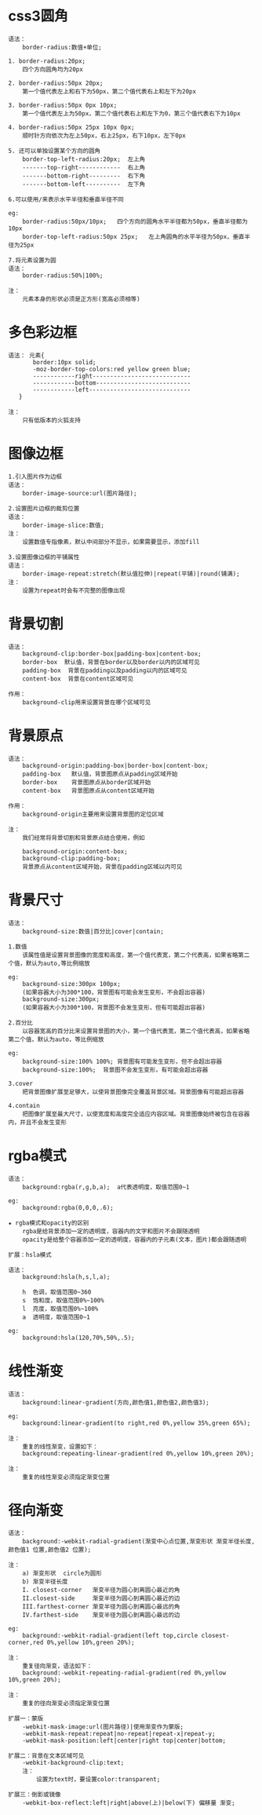 # css3圆角
	语法：
		border-radius:数值+单位;

	1. border-radius:20px;   
		四个方向圆角均为20px
		
	2. border-radius:50px 20px;  
		第一个值代表左上和右下为50px，第二个值代表右上和左下为20px

	3. border-radius:50px 0px 10px;
		第一个值代表左上为50px，第二个值代表右上和左下为0，第三个值代表右下为10px

	4. border-radius:50px 25px 10px 0px;
		顺时针方向依次为左上50px，右上25px，右下10px，左下0px

	5. 还可以单独设置某个方向的圆角
		border-top-left-radius:20px;  左上角
		-------top-right------------  右上角
		-------bottom-right---------  右下角
		-------bottom-left----------  左下角

	6.可以使用/来表示水平半径和垂直半径不同

	eg: 
		border-radius:50px/10px;   四个方向的圆角水平半径都为50px，垂直半径都为10px
		border-top-left-radius:50px 25px;   左上角圆角的水平半径为50px，垂直半径为25px

	7.将元素设置为圆
	语法：
		border-radius:50%|100%;

	注：
		元素本身的形状必须是正方形(宽高必须相等)
		
# 多色彩边框
	语法： 元素{
	       border:10px solid;
	       -moz-border-top-colors:red yellow green blue;
	       ------------right----------------------------
	       ------------bottom---------------------------
	       ------------left-----------------------------
       }

	注：
		只有低版本的火狐支持
		
# 图像边框
	1.引入图片作为边框
	语法：
		border-image-source:url(图片路径);

	2.设置图片边框的裁剪位置
	语法：
		border-image-slice:数值;
	注：
		设置数值专指像素，默认中间部分不显示，如果需要显示，添加fill

	3.设置图像边框的平铺属性	
	语法：
		border-image-repeat:stretch(默认值拉伸)|repeat(平铺)|round(铺满);
	注：
		设置为repeat时会有不完整的图像出现	

# 背景切割
	语法：
		background-clip:border-box|padding-box|content-box;
		border-box  默认值，背景在border以及border以内的区域可见
		padding-box  背景在padding以及padding以内的区域可见
		content-box  背景在content区域可见

	作用：
		background-clip用来设置背景在哪个区域可见		
		
# 背景原点
	语法：
		background-origin:padding-box|border-box|content-box;
		padding-box   默认值，背景图原点从padding区域开始
		border-box    背景图原点从border区域开始
		content-box   背景图原点从content区域开始

	作用：
		background-origin主要用来设置背景图的定位区域

	注：
		我们经常将背景切割和背景原点结合使用，例如

		background-origin:content-box;
		background-clip:padding-box;
		背景原点从content区域开始，背景在padding区域以内可见
		
# 背景尺寸
	语法：
		background-size:数值|百分比|cover|contain;

	1.数值
		该属性值是设置背景图像的宽度和高度，第一个值代表宽，第二个代表高，如果省略第二个值，默认为auto,等比例缩放

	eg: 
		background-size:300px 100px;  
		(如果容器大小为300*100，背景图有可能会发生变形，不会超出容器)
		background-size:300px;  
		(如果容器大小为300*100，背景图不会发生变形，但有可能超出容器)

	2.百分比
		以容器宽高的百分比来设置背景图的大小，第一个值代表宽，第二个值代表高，如果省略第二个值，默认为auto，等比例缩放

	eg: 
		background-size:100% 100%; 背景图有可能发生变形，但不会超出容器
		background-size:100%;  背景图不会发生变形，有可能会超出容器

	3.cover
		把背景图像扩展至足够大，以使背景图像完全覆盖背景区域。背景图像有可能超出容器

	4.contain
		把图像扩展至最大尺寸，以使宽度和高度完全适应内容区域。背景图像始终被包含在容器内，并且不会发生变形		
		
# rgba模式
	语法：
		background:rgba(r,g,b,a);  a代表透明度，取值范围0~1

	eg:
		background:rgba(0,0,0,.6);

	★ rgba模式和opacity的区别
		rgba是给背景添加一定的透明度，容器内的文字和图片不会跟随透明
		opacity是给整个容器添加一定的透明度，容器内的子元素(文本，图片)都会跟随透明	

	扩展：hsla模式

	语法：
		background:hsla(h,s,l,a);

		h  色调，取值范围0~360
		s  饱和度，取值范围0%~100%
		l  亮度，取值范围0%~100%
		a  透明度，取值范围0~1

	eg:  
		background:hsla(120,70%,50%,.5);
		
# 线性渐变
	语法：
		background:linear-gradient(方向,颜色值1,颜色值2,颜色值3);

	eg: 
		background:linear-gradient(to right,red 0%,yellow 35%,green 65%);

	注：
		重复的线性渐变，设置如下：
		background:repeating-linear-gradient(red 0%,yellow 10%,green 20%);

	注：
		重复的线性渐变必须指定渐变位置
		
# 径向渐变
	语法：
		background:-webkit-radial-gradient(渐变中心点位置,渐变形状 渐变半径长度,颜色值1 位置,颜色值2 位置);

	注：
		a) 渐变形状  circle为圆形
		b) 渐变半径长度
		I. closest-corner   渐变半径为圆心到离圆心最近的角
		II.closest-side     渐变半径为圆心到离圆心最近的边
		III.farthest-corner 渐变半径为圆心到离圆心最远的角
		IV.farthest-side    渐变半径为圆心到离圆心最远的边

	eg:
		background:-webkit-radial-gradient(left top,circle closest-corner,red 0%,yellow 10%,green 20%);

	注：
		重复径向渐变，语法如下：
		background:-webkit-repeating-radial-gradient(red 0%,yellow 10%,green 20%);

	注：
		重复的径向渐变必须指定渐变位置
		
	扩展一：蒙版
		-webkit-mask-image:url(图片路径)|使用渐变作为蒙版;
		-webkit-mask-repeat:repeat|no-repeat|repeat-x|repeat-y;
		-webkit-mask-position:left|center|right top|center|bottom;

	扩展二：背景在文本区域可见
		-webkit-background-clip:text;
		注：
			设置为text时，要设置color:transparent;

	扩展三：倒影或镜像
		-webkit-box-reflect:left|right|above(上)|below(下) 偏移量 渐变;